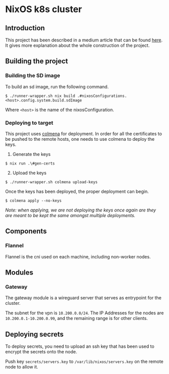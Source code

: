 # NixOS k8s cluster

## Introduction

This project has been described in a medium article that can be found
[here](https://midugh.medium.com/build-your-kubernetes-cluster-with-raspberry-pis-using-nixos-745ed11e5b70).
It gives more explanation about the whole construction of the project.

## Building the project

### Building the SD image

To build an sd image, run the following command.

```shell
$ ./runner-wrapper.sh nix build .#nixosConfigurations.<host>.config.system.build.sdImage
```

Where `<host>` is the name of the nixosConfiguration.

### Deploying to target

This project uses [colmena](https://github.com/zhaofengli/colmena) for deployment.
In order for all the certificates to be pushed to the remote hosts, one needs
to use colmena to deploy the keys.

1. Generate the keys
```shell
$ nix run .\#gen-certs
```

2. Upload the keys
```shell
$ ./runner-wrapper.sh colmena upload-keys
```

Once the keys has been deployed, the proper deployment can begin.

```shell
$ colmena apply --no-keys
```

*Note: when applying, we are not deploying the keys once again are they
are meant to be kept the same amongst multiple deployments.*

## Components

### Flannel

Flannel is the cni used on each machine, including non-worker nodes.

## Modules

### Gateway

The gateway module is a wireguard server that serves as
entrypoint for the cluster.

The subnet for the vpn is `10.200.0.0/24`.
The IP Addresses for the nodes are
`10.200.0.1-10.200.0.99`, and the remaining range
is for other clients.

## Deploying secrets

To deploy secrets, you need to upload an ssh key that has been used to encrypt
the secrets onto the node.

Push key `secrets/servers.key` to `/var/lib/nixos/servers.key` on the remote
node to allow it.
